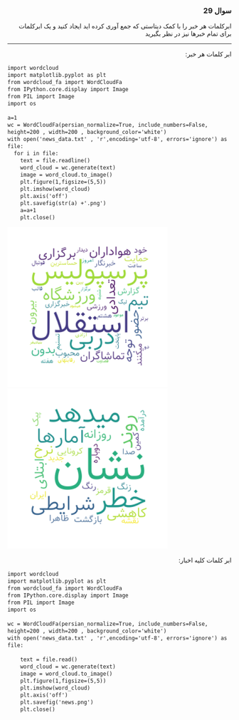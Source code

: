 <div dir='rtl'>

### سوال 29

ابرکلمات هر خبر را با کمک دیتاستی که جمع آوری کرده اید ایجاد کنید و یک ابرکلمات برای تمام خبرها نیز
در نظر بگیرید

----
ابر کلمات هر خبر:
</div>

```
import wordcloud
import matplotlib.pyplot as plt
from wordcloud_fa import WordCloudFa
from IPython.core.display import Image
from PIL import Image
import os

a=1
wc = WordCloudFa(persian_normalize=True, include_numbers=False, height=200 , width=200 , background_color='white')
with open('news_data.txt' , 'r',encoding='utf-8', errors='ignore') as file:
  for i in file:
    text = file.readline()
    word_cloud = wc.generate(text)
    image = word_cloud.to_image()
    plt.figure(1,figsize=(5,5))
    plt.imshow(word_cloud)
    plt.axis('off')
    plt.savefig(str(a) +'.png')
    a=a+1
    plt.close()

```
![46](46.png)
![48](48.png)


<div dir='rtl'>

ابر کلمات کلیه اخبار:
</div>

```
import wordcloud
import matplotlib.pyplot as plt
from wordcloud_fa import WordCloudFa
from IPython.core.display import Image
from PIL import Image
import os

wc = WordCloudFa(persian_normalize=True, include_numbers=False, height=200 , width=200 , background_color='white')
with open('news_data.txt' , 'r',encoding='utf-8', errors='ignore') as file:

    text = file.read()
    word_cloud = wc.generate(text)
    image = word_cloud.to_image()
    plt.figure(1,figsize=(5,5))
    plt.imshow(word_cloud)
    plt.axis('off')
    plt.savefig('news.png')
    plt.close()
```